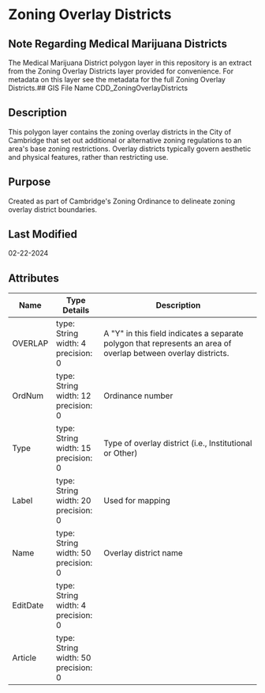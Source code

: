 # Zoning Overlay Districts
## Note Regarding Medical Marijuana Districts ##
The Medical Marijuana District polygon layer in this repository is an extract from the Zoning Overlay Districts layer provided for convenience.  For metadata on this layer see the metadata for the full Zoning Overlay Districts.## GIS File Name
CDD_ZoningOverlayDistricts
## Description
<DIV STYLE="text-align:Left;"><DIV><DIV><P><SPAN>This polygon layer contains the zoning overlay districts in the City of Cambridge that set out additional or alternative zoning regulations to an area's base zoning restrictions. Overlay districts typically govern aesthetic and physical features, rather than restricting use.</SPAN></P></DIV></DIV></DIV>

## Purpose
Created as part of Cambridge's Zoning Ordinance to delineate zoning overlay district boundaries.
## Last Modified
02-22-2024
## Attributes
|Name|Type Details|Description|
|----|------------|-----------|
|OVERLAP|type: String<br/>width: 4<br/>precision: 0|A "Y" in this field indicates a separate polygon that represents an area of overlap between overlay districts.  |
|OrdNum|type: String<br/>width: 12<br/>precision: 0|Ordinance number|
|Type|type: String<br/>width: 15<br/>precision: 0|Type of overlay district (i.e., Institutional or Other)|
|Label|type: String<br/>width: 20<br/>precision: 0|Used for mapping|
|Name|type: String<br/>width: 50<br/>precision: 0|Overlay district name|
|EditDate|type: String<br/>width: 4<br/>precision: 0||
|Article|type: String<br/>width: 50<br/>precision: 0||
